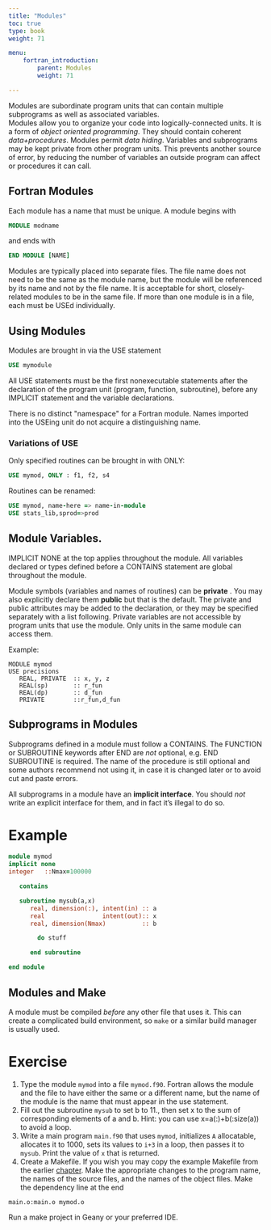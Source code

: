 ```yaml
---
title: "Modules"
toc: true
type: book
weight: 71

menu:
    fortran_introduction:
        parent: Modules
        weight: 71

---
```


Modules are subordinate program units that can contain multiple subprograms as well as associated variables.  
Modules allow you to organize your code into logically-connected units.  It is a form of _object oriented programming_.
They should contain coherent _data+procedures_.
Modules permit _data hiding_.  Variables and subprograms may be kept private from other program units.  This prevents another source of error, by reducing the number of variables an outside program can affect or procedures it can call.

## Fortran Modules

Each module has a name that must be unique.  A module begins with
```fortran
MODULE modname
```
and ends with
```fortran
END MODULE [NAME]
```

Modules are typically placed into separate files.  The file name does not need to be the same as the module name, but the module will be referenced by its name and not by the file name.  It is acceptable for short, closely-related modules to be in the same file.  If more than one module is in a file, each must be USEd individually.

## Using Modules

Modules are brought in via the USE statement
```fortran
USE mymodule
```
All USE statements must be the first nonexecutable statements after the declaration of the program unit (program, function, subroutine), before any IMPLICIT statement and the variable declarations.

There is no distinct "namespace" for a Fortran module.  Names imported into the USEing unit do not acquire a distinguishing name.

### Variations of USE

Only specified routines can be brought in with ONLY:
```fortran
USE mymod, ONLY : f1, f2, s4
```

Routines can be renamed:
```fortran
USE mymod, name-here => name-in-module
USE stats_lib,sprod=>prod
```

## Module Variables.

IMPLICIT NONE at the top applies throughout the module.
All variables declared or types defined before a CONTAINS statement are global throughout the module.

Module symbols (variables and names of routines) can be __private__ .  You may also explicitly declare them __public__ but that is the default.
The private and public attributes may be added to the declaration, or they may be specified separately with a list following.
Private variables are not accessible by program units that use the module.  Only units in the same module can access them.

Example:
```
MODULE mymod
USE precisions
   REAL, PRIVATE  :: x, y, z
   REAL(sp)       :: r_fun
   REAL(dp)       :: d_fun
   PRIVATE        ::r_fun,d_fun
```

## Subprograms in Modules

Subprograms defined in a module must follow a CONTAINS.
The FUNCTION or SUBROUTINE keywords after END are _not_ optional, e.g. END SUBROUTINE is required.  The name of the procedure is still optional and some authors recommend not using it, in case it is changed later or to avoid cut and paste errors.

All subprograms in a module have an __implicit interface__.  You should *not* write an explicit interface for them, and in fact it’s illegal to do so.

# Example
```fortran
module mymod
implicit none
integer   ::Nmax=100000

   contains

   subroutine mysub(a,x)
      real, dimension(:), intent(in) :: a
      real                intent(out):: x
      real, dimension(Nmax)          :: b

        do stuff

      end subroutine

end module
```

## Modules and Make

A module must be compiled _before_ any other file that uses it.  This can create a complicated build environment, so `make` or a similar build manager is usually used.

# Exercise

1. Type the module `mymod` into a file `mymod.f90`.
Fortran allows the module and the file to have either the same or a different name, but the name of the module is the name that must appear in the use statement.
2. Fill out the subroutine `mysub` to set b to 11., then set x to the sum of corresponding elements of a and b.  Hint: you can use x=a(:)+b(:size(a)) to avoid a loop.
3. Write a main program `main.f90` that uses `mymod`, initializes `A` allocatable, allocates it to 1000, sets its values to `i+3` in a loop, then passes it to `mysub`.   Print the value of `x` that is returned.
4. Create a Makefile.  If you wish you may copy the example Makefile from the earlier [chapter](/courses/fortran_introdution/make).  Make the appropriate changes to the program name, the names of the source files, and the names of the object files.  Make the dependency line at the end
```make
main.o:main.o mymod.o
```
Run a make project in Geany or your preferred IDE.

